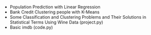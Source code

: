 - Population Prediction with Linear Regression
- Bank Credit Clustering people with K-Means
- Some Classification and Clustering Problems and Their Solutions in Statistical Terms Using Wine Data (project.py)
- Basic imdb (code.py)
